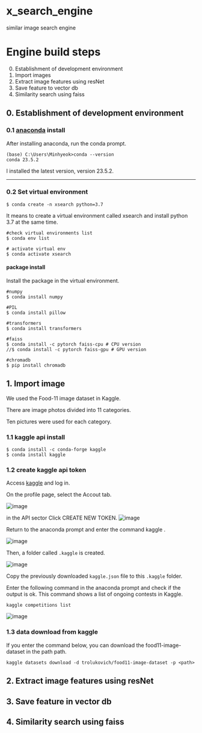 # x_search_engine
similar image search engine

# Engine build steps
0. Establishment of development environment
1. Import images
2. Extract image features using resNet
3. Save feature to vector db
4. Similarity search using faiss


## 0. Establishment of development environment
### 0.1 [anaconda](https://www.anaconda.com/download) install

After installing anaconda, run the conda prompt.

```
(base) C:\Users\Minhyeok>conda --version
conda 23.5.2
```
I installed the latest version, version 23.5.2.

---

### 0.2 Set virtual environment

```
$ conda create -n xsearch python=3.7
```
It means to create a virtual environment called xsearch and install python 3.7 at the same time.

```
#check virtual environments list
$ conda env list
```

```
# activate virtual env
$ conda activate xsearch
```

#### package install
Install the package in the virtual environment.

```
#numpy
$ conda install numpy

#PIL
$ conda install pillow

#transformers
$ conda install transformers

#faiss
$ conda install -c pytorch faiss-cpu # CPU version
//$ conda install -c pytorch faiss-gpu # GPU version

#chromadb
$ pip install chromadb
```

## 1. Import image
We used the Food-11 image dataset in Kaggle.

There are image photos divided into 11 categories.

Ten pictures were used for each category.

### 1.1 kaggle api install

```
$ conda install -c conda-forge kaggle
$ conda install kaggle
```


### 1.2 create kaggle api token

Access [kaggle](https://www.kaggle.com/) and log in.

On the profile page, select the Accout tab.

![image](https://github.com/mhkim23/x_search_engine/assets/132381239/df7d90d6-2482-420b-b2c4-3e6ecc88080c)

in the API sector
Click CREATE NEW TOKEN.
![image](https://github.com/mhkim23/x_search_engine/assets/132381239/9cfc34a0-6664-4e02-a550-5fbee183fd15)

Return to the anaconda prompt and enter the command kaggle .

![image](https://github.com/mhkim23/x_search_engine/assets/132381239/f05980ee-ed89-4412-a1a7-60d45ed2f730)

Then, a folder called ```.kaggle``` is created.

![image](https://github.com/mhkim23/x_search_engine/assets/132381239/ebbca884-eb70-4282-8a2c-62d002404521)

Copy the previously downloaded ```kaggle.json``` file to this ```.kaggle``` folder.

Enter the following command in the anaconda prompt and check if the output is ok. This command shows a list of ongoing contests in Kaggle.

```
kaggle competitions list
```

![image](https://github.com/mhkim23/x_search_engine/assets/132381239/8a59195d-426b-4ffd-ad56-c2f30782798a)


### 1.3 data download from kaggle

If you enter the command below, you can download the food11-image-dataset in the path path.

```
kaggle datasets download -d trolukovich/food11-image-dataset -p <path>
```

## 2. Extract image features using resNet
## 3. Save feature in vector db
## 4. Similarity search using faiss
